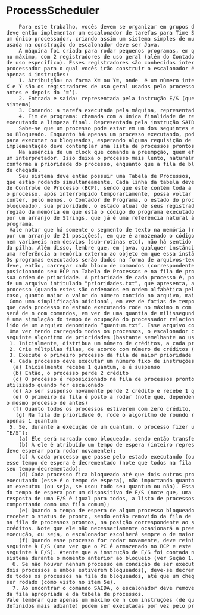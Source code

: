 # ProcessScheduler
<pre>
    Para este trabalho, vocês devem se organizar em grupos de até 4 (quatro) pessoas. Cada grupo
deve então implementar um escalonador de tarefas para Time Sharing em uma máquina com
um único processador, criando assim um sistema simples de multiprogramação. A linguagem
usada na construção do escalonador deve ser Java.
    A máquina foi criada para rodar pequenos programas, em que cada processo pode contar,
no máximo, com 2 registradores de uso geral (além do Contador de Programa, como registrador
de uso especı́fico). Esses registradores são conhecidos internamente como X e Y. Além disso, o
processador para o qual vocês irão construir o escalonador é extremamente simples, possuindo
apenas 4 instruções:
    1. Atribuição: na forma X=<valor> ou Y=<valor>, onde <valor> é um número inteiro e
X e Y são os registradores de uso geral usados pelo processo (note a ausência de espaço
antes e depois do ‘=’).
    2. Entrada e saı́da: representada pela instrução E/S (que faz as vezes de uma chamada ao
sistema)
    3. Comando: a tarefa executada pela máquina, representada pela instrução COM
    4. Fim de programa: chamada com a única finalidade de remover o programa da memória,
executando a limpeza final. Representada pela instrução SAIDA
    Sabe-se que um processo pode estar em um dos seguintes estados: Executando, Pronto
ou Bloqueado. Enquanto há apenas um processo executando, pode haver vários prontos
para executar ou bloqueados, esperando alguma requisição de E/S se completar. Assim, sua
implementação deve contemplar uma lista de processos prontos e outra de bloqueados.
    Na ausência de um clock que comande a preempção, quem efetivamente rodará as instruções dos processos é o escalonador, que lê a instrução e a executa, funcionando como
um interpretador. Isso deixa o processo mais lento, naturalmente, mas garante o compartilhamento de tempo. Dentro do escalonador, a fila de processos prontos deve ser ordenada
conforme a prioridade do processo, enquanto que a fila de bloqueados é ordenada por ordem
de chegada.
    Seu sistema deve então possuir uma Tabela de Processos, representando todos os programas
que estão rodando simultaneamente. Cada linha da tabela deve conter uma referência ao Bloco
de Controle de Processo (BCP), sendo que este contém toda a informação necessária para que
o processo, após interrompido temporariamente, possa voltar a rodar. Ou seja, o BCP deve
conter, pelo menos, o Contador de Programa, o estado do processo (executando, pronto ou
bloqueado), sua prioridade, o estado atual de seus registradores de uso geral, uma referência à
região da memória em que está o código do programa executado (representado, por exemplo,
por um arranjo de Strings, que já é uma referência natural à memória em Java) e o nome do
programa.
&nbsp;Vale notar que há somente o segmento de texto na memória (representado, por exemplo,
por um arranjo de 21 posições), em que é armazenado o código do programa. Por não conter
nem variáveis nem desvios (sub-rotinas etc), não há sentido em ter um segmento de dados e
da pilha. Além disso, lembre que, em java, qualquer instância a um objeto ou arranjo já é
uma referência a memória externa ao objeto em que essa instância está declarada.
Os programas executados serão dados na forma de arquivos-texto (ver 1.1). O escalonador
deve, então, carregar cada bloco de comandos (correspondente a um arquivo) na memória,
posicionando seu BCP na Tabela de Processos e na fila de processos prontos, seguindo sempre
sua ordem de prioridade. A prioridade de cada processo é, por sua vez, carregada a partir
de um arquivo intitulado “prioridades.txt”, que apresenta, a cada linha, a prioridade de cada
processo (quando estes são ordenados em ordem alfabética pelo nome de seus arquivos). Nesse
caso, quanto maior o valor do número contido no arquivo, maior a prioridade do processo.
&nbsp;Como uma simplificação adicional, em vez de fatias de tempo, o escalonador irá permitir
que cada processo no estado executando rode no máximo n com comandos (ou seja, o quantum
será de n com comandos, em vez de uma quantia de milissegundos). Esse número de comandos
é uma simulação do tempo de ocupação do processador relacionado ao time-sharing, e deve ser
lido de um arquivo denominado “quantum.txt”. Esse arquivo conterá tão somente um inteiro.
&nbsp;Uma vez tendo carregado todos os processos, o escalonador começa a rodá-los, usando o
seguinte algoritmo de prioridades (bastante semelhante ao usado no Linux):
&nbsp;1. Inicialmente, distribua um número de créditos, a cada processo, igual à sua prioridade;
&nbsp;2. Crie múltpilas filas, de acordo com número de créditos (do maior para o menor)
&nbsp;3. Execute o primeiro processo da fila de maior prioridade
&nbsp;4. Cada processo deve executar um número fixo de instruções (seu quantum):
&nbsp;&nbsp;(a) Inicialmente recebe 1 quantum, e é suspenso
&nbsp;&nbsp;(b) Então, o processo perde 2 crédito
&nbsp;&nbsp;(c) O processo é reposicionado na fila de processos prontos e recebe 2 quantas para ser
utilizado quando for escalonado
&nbsp;&nbsp;(d) Ao ser suspenso novamente perde 2 crédito e recebe 1 quantum a mais.
&nbsp;&nbsp;(e) O primeiro da fila é posto a rodar (note que, dependendo da prioridade, pode ser
o mesmo processo de antes)
&nbsp;&nbsp;(f) Quanto todos os processos estiverem com zero crédito, então os créditos são redistribuı́dos, conforme sua prioridade, voltando assim ao passo 1;
&nbsp;&nbsp;&nbsp;(g) Na fila de prioridade 0, rode o algoritmo de roundo robin, considerando todos com
apenas 1 quantum
&nbsp;5. Se, durante a execução de um quantum, o processo fizer uma entrada ou saı́da (instrução
“E/S”):
    (a) Ele será marcado como bloqueado, sendo então transferido para a lista de bloqueados, perde 2 crédito e recebe 1 quantum a mais;
    (b) A ele é atribuı́do um tempo de espera (inteiro representando quantos quanta ele
deve esperar para rodar novamente);
    (c) A cada processo que passe pelo estado executando (ou seja, ao sair desse estado),
esse tempo de espera é decrementado (note que todos na fila de bloqueados têm
seu tempo decrementado);
    (d) Cada processo fica bloqueado até que dois outros processos passem pelo estado
executando (esse é o tempo de espera), não importando quantos comandos cada
um executou (ou seja, se usou todo seu quantum ou não). Essa é uma simulação
do tempo de espera por um dispositivo de E/S (note que, uma vez que o tempo de
resposta de uma E/S é igual para todos, a lista de processos bloqueados acaba se
comportando como uma fila comum);
    (e) Quando o tempo de espera de algum processo bloqueado chegar a zero, este deve
receber o status de pronto, sendo então removido da fila de bloqueados e inserido
na fila de processos prontos, na posição correspondente ao seu número atual de
créditos. Note que ele não necessariamente ocasionará a preempção do processo em
execução, ou seja, o escalonador escolherá sempre o de maior número de créditos;
    (f) Quando esse processo for rodar novamente, deve reiniciar a partir da instrução
seguinte à E/S (uma vez que o PC é armazenado no BCP e este contém a instrução
seguinte à E/S). Atente que a instrução de E/S foi contada nas estatı́sticas do
sistema durante o momento anterior ao bloqueio (ver Seção 1.2).
  6. Se não houver nenhum processo em condição de ser executado (ex: existirem apenas
dois processos e ambos estiverem bloqueados), deve-se decrementar os tempos de espera
de todos os processos na fila de bloqueados, até que um chegue a zero, podendo então
ser rodado (como visto no item 5e).
  7. Ao encontrar o comando SAIDA, o escalonador deve remover o processo em execução
da fila apropriada e da tabela de processos.
Vale lembrar que apenas um máximo de n com instruções (de qualquer um dos 4 tipos
definidos mais adiante) podem ser executadas por vez pelo processador quando o processo
</pre>
